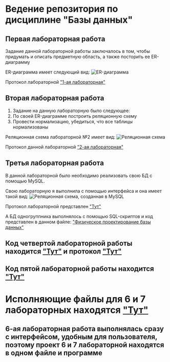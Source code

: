 # Ведение репозитория по дисциплине "Базы данных" 
## Первая лабораторная работа
Задание данной лабораторной работы заключалось в том, чтобы придумать и описать предметную область, а также посторить ее ER-диаграмму

ER-диаграмма имеет следующий вид:
![ER-диаграмма](https://sun9-71.userapi.com/impg/-v6qQlXKjO7w9NtzksdvMQsujTC5ikH7fAYatg/8MPUEGFbcio.jpg?size=1593x815&quality=96&sign=a6e1296f3d045c53e016c7b09f16f38a&type=album)

Протокол лабораторной ["1-ая лабораторная"]()

## Вторая лабораторная работа 
1. Задание на данную лабораторную было следующее:
2. По своей ER-диаграмме построить реляционную схему
3. Провести нормализацию, убедиться, что все таблицы нормализованы

Реляционная схема лабораторной №2 имеет вид:
![Реляционная схема](https://sun9-68.userapi.com/impg/eBmrj-TzgAa2FXemspl234DhI95YvyEq9dk23w/L0oOBerdWrk.jpg?size=1204x648&quality=96&sign=cf086c47080b0d81d790748f850b98eb&type=album)

Протокол данной лабораторной ["2-ая лабораторная"]()

## Третья лабораторная работа
В данной лабораторной было необходимо реализовать свою БД с помощью MySQL. 

Свою лабораторную я выполнила с помощью интерфейса и она имеет такой вид:
![Реляционная схема, созданная в MySQL](https://sun9-76.userapi.com/impg/HrdZFVCN2wb-EYcmP-T1rHxP3KTFoFKuNeJEkQ/e30j_2c3X7A.jpg?size=908x624&quality=96&sign=2481b8df4778f6c57bdbf9cc084a52ed&type=album)


Протокол лабораторной представлен ["Тут"](https://github.com/sofaglavaa/BData/blob/main/Лабораторная%20работа%20№3.docx)

А БД одногруппника выполнялось с помощью SQL-скриптов и код представлен в данном файле: ["Физическое проектирование базы данных"](https://github.com/sofaglavaa/BData/blob/main/Laba_3.sql)

## Код четвертой лабораторной работы находится ["Тут"](https://github.com/sofaglavaa/BData/blob/main/laba_4.sql) и протокол ["Тут"](https://github.com/sofaglavaa/BData/blob/main/Лабораторная%20работа%20№4.docx)
## Код пятой лабораторной работы находится ["Тут"](https://github.com/sofaglavaa/BData/blob/main/laba_5.sql)
# Исполняющие файлы для 6 и 7 лабораторных находятся ["Тут"](https://github.com/sofaglavaa/BData/tree/main/Лабораторная%20№6%20и%20№7/SofaDB67/SofaDB67)
## 6-ая лабораторная работа выполнялась сразу с интерфейсом, удобным для пользователя, поэтому проект 6 и 7 лабораторной находятся в одном файле и программе

